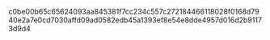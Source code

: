 c0be00b65c65624093aa845381f7cc234c557c272184466118028f0168d7940e2a7e0cd7030affd09ad0582edb45a1393ef8e54e8dde4957d016d2b91173d9d4

